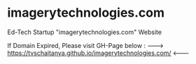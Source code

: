 # imagerytechnologies.com
 Ed-Tech Startup "imagerytechnologies.com" Website

If Domain Expired,
Please visit GH-Page below :
--->  https://tvschaitanya.github.io/imagerytechnologies.com/  <---
